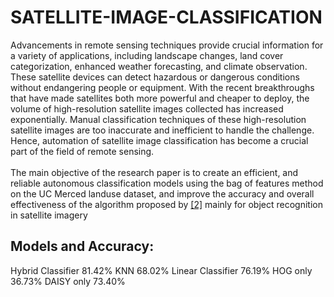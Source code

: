 # SATELLITE-IMAGE-CLASSIFICATION

Advancements in remote sensing techniques provide crucial information for a
variety of applications, including landscape changes, land cover categorization, enhanced weather forecasting, and climate observation. These satellite
devices can detect hazardous or dangerous conditions without endangering
people or equipment. With the recent breakthroughs that have made satellites both more powerful and cheaper to deploy, the volume of high-resolution satellite images collected has increased exponentially. Manual classification techniques of these
high-resolution satellite images are too inaccurate and inefficient to handle
the challenge. Hence, automation of satellite image classification has become a crucial part of the field of remote sensing.
</br> </br> 
The main objective of the research paper is to create an efficient, and reliable
autonomous classification models using the bag of features method on the
UC Merced landuse dataset, and improve the accuracy and overall effectiveness of the algorithm proposed by [[2]](https://arxiv.org/abs/1702.06850) mainly for object recognition in satellite
imagery

## Models and Accuracy:
Hybrid Classifier 81.42%
KNN 68.02%
Linear Classifier 76.19%
HOG only 36.73%
DAISY only 73.40%

